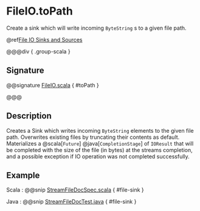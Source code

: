 # FileIO.toPath

Create a sink which will write incoming `ByteString` s to a given file path.

@ref[File IO Sinks and Sources](../index.md#file-io-sinks-and-sources)

@@@div { .group-scala }

## Signature

@@signature [FileIO.scala](/akka-stream/src/main/scala/akka/stream/scaladsl/FileIO.scala) { #toPath }

@@@

## Description

Creates a Sink which writes incoming `ByteString` elements to the given file path. Overwrites existing files by truncating their contents as default. 
Materializes a @scala[`Future`] @java[`CompletionStage`] of `IOResult` that will be completed with the size of the file (in bytes) at the streams completion, and a possible exception if IO operation was not completed successfully.

## Example

Scala
:  @@snip [StreamFileDocSpec.scala](/akka-docs/src/test/scala/docs/stream/io/StreamFileDocSpec.scala) { #file-sink }

Java
:  @@snip [StreamFileDocTest.java](/akka-docs/src/test/java/jdocs/stream/io/StreamFileDocTest.java) { #file-sink }
